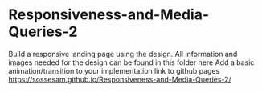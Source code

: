 # Responsiveness-and-Media-Queries-2
Build a responsive landing page using the design.   All information and images needed for the design can be found in this folder here Add a basic animation/transition to your implementation
link to github pages https://sossesam.github.io/Responsiveness-and-Media-Queries-2/
